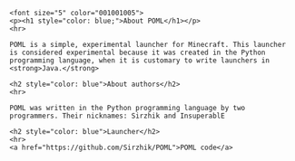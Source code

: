 <head>
	<title>POML</title>
	<meta charset="utf-8">
	<meta name="keywords" content="POML">
	<meta name="keywords" content="Python Open Minecraft Launcher">
</head>

<body>

	<font size="5" color="001001005">
	<p><h1 style="color: blue;">About POML</h1></p>
	<hr>

	POML is a simple, experimental launcher for Minecraft. This launcher is considered experimental because it was created in the Python programming language, when it is customary to write launchers in <strong>Java.</strong> 
	
	<h2 style="color: blue">About authors</h2>
	<hr>
	
	POML was written in the Python programming language by two programmers. Their nicknames: Sirzhik and InsuperablE

	<h2 style="color: blue">Launcher</h2>
	<hr>
	<a href="https://github.com/Sirzhik/POML">POML code</a>

